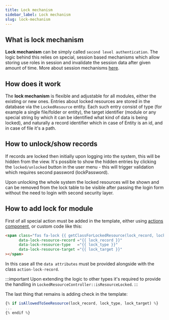 ```yaml
---
title: Lock mechanism
sidebar_label: Lock mechanism
slug: lock-mechanism
---
```

## What is lock mechanism
**Lock mechanism** can be simply called `second level authentication`. The logic behind this relies on special, session based 
mechanisms which allow storing use roles in session and invalidate the session data after given amount of time. More about 
session mechanisms [here](/docs/technical/special-functionality/session).

## How does it work
The **lock mechanism** is flexible and adjustable for all modules, either the existing or new ones. Entries about locked resources 
are stored in the database via the `LockedResource` entity. Each such entry consist of type (for example a single file/folder or entity),
the target identifier (module or any special string by which it can be identified what kind of data is being locked), and naturally a record 
identifier which in case of Entity is an id, and in case of file it's a path.

## How to unlock/show records
If records are locked then initially upon logging into the system, this will be hidden from the view. It's possible to show the hidden 
entries by clicking the `locked/unlocked` button in the user menu - this will trigger validation which requires second password (lockPassword).

Upon unlocking the whole system the locked resources will be shown and can be removed from the lock table to be visible after 
passing the login form without the need to login with second security layer.

## How to add lock for module
First of all special action must be added in the template, either using [actions component](/docs/technical/actions/binding-in-templates), or custom 
code like this:

````html
<span class="fas fa-lock {{ getClassForLockedResource(lock_record, lock_type, lock_target) }} align-self-center action-lock-record"
      data-lock-resource-record ="{{ lock_record }}"
      data-lock-resource-type   ="{{ lock_type }}"
      data-lock-resource-target ="{{ lock_target }}"
></span>
````
In this case all the `data attributes` must be provided alongside with the class `action-lock-record`.

:::important
Upon extending the logic to other types it's required to provide the handling in `LockedResourceController::isResourceLocked`.
:::

The last thing that remains is adding check in the template:

````js
{% if isAllowedToSeeResource(lock_record, lock_type, lock_target) %}
...
{% endif %}
````